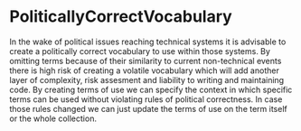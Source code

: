 # PoliticallyCorrectVocabulary

In the wake of political issues reaching technical systems it is advisable to create a politically correct vocabulary to use within those systems.
By omitting terms because of their similarity to current non-technical events there is high risk of creating a volatile vocabulary which will add another layer of complexity, risk assesment and liability to writing and maintaining code.
By creating terms of use we can specify the context in which specific terms can be used without violating rules of political correctness.
In case those rules changed we can just update the terms of use on the term itself or the whole collection.

